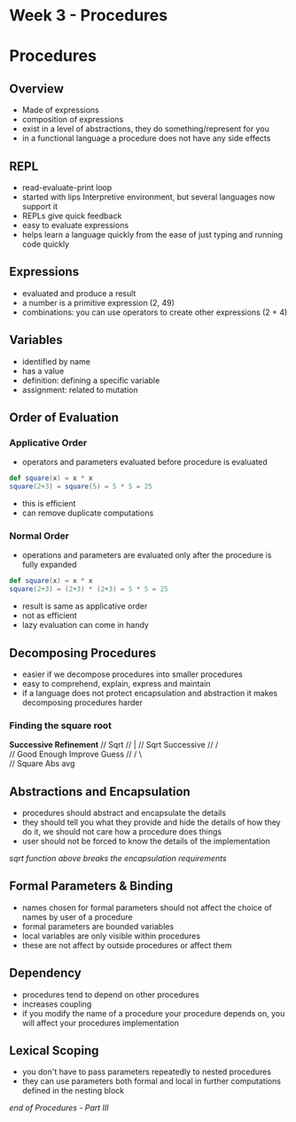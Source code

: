 # Week 3 - Procedures

# Procedures 

## Overview

- Made of expressions
- composition of expressions
- exist in a level of abstractions, they do something/represent for you
- in a functional language a procedure does not have any side effects

## REPL

- read-evaluate-print loop
- started with lips Interpretive environment, but several languages now support it
- REPLs give quick feedback
- easy to evaluate expressions
- helps learn a language quickly from the ease of just typing and running code quickly

## Expressions

- evaluated and produce a result
- a number is a primitive expression (2, 49)
- combinations: you can use operators to create other expressions (2 + 4)

## Variables

- identified by name
- has a value
- definition: defining a specific variable
- assignment: related to mutation

## Order of Evaluation

### Applicative Order
- operators and parameters evaluated before procedure is evaluated
``` scala
def square(x) = x * x
square(2+3) = square(5) = 5 * 5 = 25
```
- this is efficient 
- can remove duplicate computations

### Normal Order
- operations and parameters are evaluated only after the procedure is fully expanded
``` scala
def square(x) = x * x
square(2+3) = (2+3) * (2+3) = 5 * 5 = 25
```
- result is same as applicative order
- not as efficient
- lazy evaluation can come in handy

## Decomposing Procedures

- easier if we decompose procedures into smaller procedures
- easy to comprehend, explain, express and maintain
- if a language does not protect encapsulation and abstraction it makes decomposing procedures harder 

### Finding the square root

**Successive Refinement**
//      Sqrt
//       |
// Sqrt Successive
//     /      \
// Good Enough  Improve Guess
//  /     \           \
// Square  Abs       avg

## Abstractions and Encapsulation

- procedures should abstract and encapsulate the details
- they should tell you what they provide and hide the details of how they do it, we should not care how a procedure does things
- user should not be forced to know the details of the implementation

*sqrt function above breaks the encapsulation requirements*

## Formal Parameters & Binding

- names chosen for formal parameters should not affect the choice of names by user of a procedure
- formal parameters are bounded variables
- local variables are only visible within procedures
- these are not affect by outside procedures or affect them

## Dependency

- procedures tend to depend on other procedures
- increases coupling
- if you modify the name of a procedure your procedure depends on, you will affect your procedures implementation

## Lexical Scoping

- you don't have to pass parameters repeatedly to nested procedures
- they can use parameters both formal and local in further computations defined in the nesting block 

*end of Procedures - Part III*
